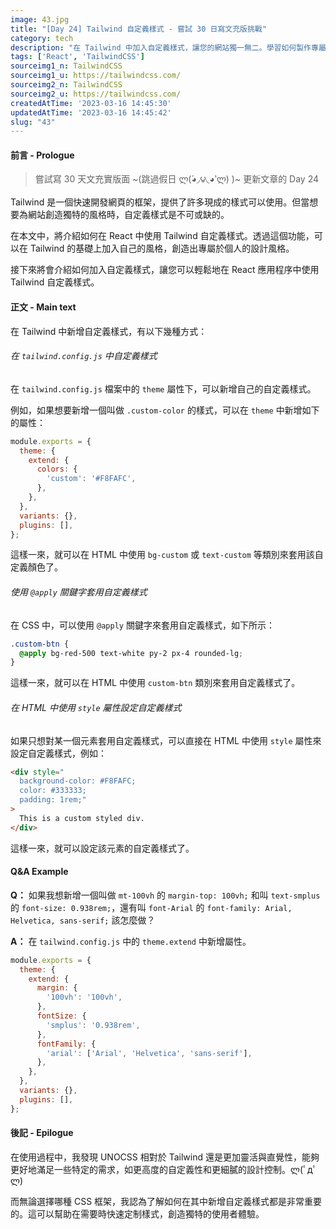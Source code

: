 ```yaml
---
image: 43.jpg
title: "[Day 24] Tailwind 自定義樣式 - 嘗試 30 日寫文充版挑戰"
category: tech
description: "在 Tailwind 中加入自定義樣式，讓您的網站獨一無二。學習如何製作專屬於設計風格，創造獨特的使用者體驗。"
tags: ['React', 'TailwindCSS']
sourceimg1_n: TailwindCSS
sourceimg1_u: https://tailwindcss.com/
sourceimg2_n: TailwindCSS
sourceimg2_u: https://tailwindcss.com/
createdAtTime: '2023-03-16 14:45:30'
updatedAtTime: '2023-03-16 14:45:42'
slug: "43"
---
```


#### 前言 - Prologue

> 嘗試寫 30 天文充實版面 ~(跳過假日 ლ(́◕◞౪◟◕‵ლ) )~ 更新文章的 Day 24

Tailwind 是一個快速開發網頁的框架，提供了許多現成的樣式可以使用。但當想要為網站創造獨特的風格時，自定義樣式是不可或缺的。

在本文中，將介紹如何在 React 中使用 Tailwind 自定義樣式。透過這個功能，可以在 Tailwind 的基礎上加入自己的風格，創造出專屬於個人的設計風格。

接下來將會介紹如何加入自定義樣式，讓您可以輕鬆地在 React 應用程序中使用 Tailwind 自定義樣式。

#### 正文 - Main text

在 Tailwind 中新增自定義樣式，有以下幾種方式：

###### 在 `tailwind.config.js` 中自定義樣式

在 `tailwind.config.js` 檔案中的 `theme` 屬性下，可以新增自己的自定義樣式。

例如，如果想要新增一個叫做 `.custom-color` 的樣式，可以在 `theme` 中新增如下的屬性：
```js
module.exports = {
  theme: {
    extend: {
      colors: {
        'custom': '#F8FAFC',
      },
    },
  },
  variants: {},
  plugins: [],
};
```
這樣一來，就可以在 HTML 中使用 `bg-custom` 或 `text-custom` 等類別來套用該自定義顏色了。

###### 使用 `@apply` 關鍵字套用自定義樣式

在 CSS 中，可以使用 `@apply` 關鍵字來套用自定義樣式，如下所示：
```css
.custom-btn {
  @apply bg-red-500 text-white py-2 px-4 rounded-lg;
}
```
這樣一來，就可以在 HTML 中使用 `custom-btn` 類別來套用自定義樣式了。

###### 在 HTML 中使用 `style` 屬性設定自定義樣式

如果只想對某一個元素套用自定義樣式，可以直接在 HTML 中使用 `style` 屬性來設定自定義樣式，例如：
```html
<div style="
  background-color: #F8FAFC;
  color: #333333;
  padding: 1rem;"
>
  This is a custom styled div.
</div>
```
這樣一來，就可以設定該元素的自定義樣式了。

#### Q&A Example

**Q：** 如果我想新增一個叫做 `mt-100vh` 的 `margin-top: 100vh;` 和叫 `text-smplus` 的 `font-size: 0.938rem;`，還有叫 `font-Arial` 的 `font-family: Arial, Helvetica, sans-serif;` 該怎麼做？

**A：** 在 `tailwind.config.js` 中的 `theme.extend` 中新增屬性。

```js
module.exports = {
  theme: {
    extend: {
      margin: {
        '100vh': '100vh',
      },
      fontSize: {
        'smplus': '0.938rem',
      },
      fontFamily: {
        'arial': ['Arial', 'Helvetica', 'sans-serif'],
      },
    },
  },
  variants: {},
  plugins: [],
};
```

#### 後記 - Epilogue

在使用過程中，我發現 UNOCSS 相對於 Tailwind 還是更加靈活與直覺性，能夠更好地滿足一些特定的需求，如更高度的自定義性和更細膩的設計控制。ლ(ﾟдﾟლ)

而無論選擇哪種 CSS 框架，我認為了解如何在其中新增自定義樣式都是非常重要的。這可以幫助在需要時快速定制樣式，創造獨特的使用者體驗。